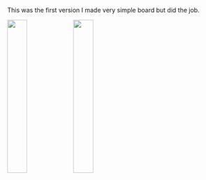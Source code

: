 This was the first version I made very simple board but did the job.

<img src="https://github.com/brianreboot/brian-pico-breakout/blob/main/Version%201/3D%20Renderings/front.png" height=30% width=30% ><img src="https://github.com/brianreboot/brian-pico-breakout/blob/main/Version%201/3D%20Renderings/back.png" height=30% width=30% >
